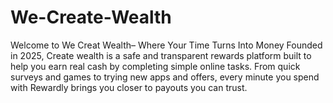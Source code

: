 # We-Create-Wealth
Welcome to We Creat Wealth– Where Your Time Turns Into Money  Founded in 2025, Create wealth is a safe and transparent rewards platform built to help you earn real cash by completing simple online tasks. From quick surveys and games to trying new apps and offers, every minute you spend with Rewardly brings you closer to payouts you can trust.  

